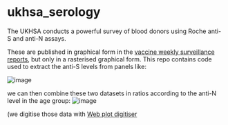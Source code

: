 # ukhsa_serology

The UKHSA conducts a powerful survey of blood donors using Roche anti-S and anti-N assays.

These are published in graphical form in the [vaccine weekly surveillance reports](https://www.gov.uk/government/publications/covid-19-vaccine-weekly-surveillance-reports), but only in a rasterised graphical form. This repo contains code used to extract the anti-S levels from panels like:

![image](https://user-images.githubusercontent.com/19732295/212571036-b185918e-1e0c-47a5-b325-bf2630605e3f.png)

we can then combine these two datasets in ratios according to the anti-N level in the age group:
![image](https://user-images.githubusercontent.com/19732295/212571061-b5e126ed-c5a0-43d1-91b1-eadab051fcc2.png)

(we digitise those data with [Web plot digitiser](https://apps.automeris.io/wpd/)
